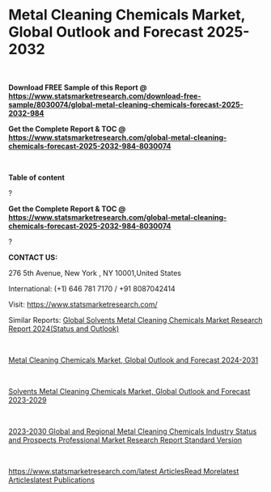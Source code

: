 <h1>Metal Cleaning Chemicals Market, Global Outlook and Forecast 2025-2032</h1><br/><p><strong>Download FREE Sample of this Report @ <a href="https://www.statsmarketresearch.com/download-free-sample/8030074/global-metal-cleaning-chemicals-forecast-2025-2032-984">https://www.statsmarketresearch.com/download-free-sample/8030074/global-metal-cleaning-chemicals-forecast-2025-2032-984</a></strong></p>
 
 
 
 <div><b>Get the Complete Report & TOC @ <a href="https://www.statsmarketresearch.com/global-metal-cleaning-chemicals-forecast-2025-2032-984-8030074">https://www.statsmarketresearch.com/global-metal-cleaning-chemicals-forecast-2025-2032-984-8030074</a></b></div>
 
 
 
 <p><br />
 
 <b>Table of content</b></p>
 
 
 
 <p>? </p>
 
 
 
 <div><b>Get the Complete Report & TOC @ <a href="https://www.statsmarketresearch.com/global-metal-cleaning-chemicals-forecast-2025-2032-984-8030074">https://www.statsmarketresearch.com/global-metal-cleaning-chemicals-forecast-2025-2032-984-8030074</a></b></div>
 
 
 
 <p>? </p>
 
 
 
 <p><b>CONTACT US:</b><br />
 
 276 5th Avenue, New York , NY 10001,United States<br />
 
 International: (+1) 646 781 7170 / +91 8087042414<br />
 
 Visit: <a href="https://www.statsmarketresearch.com/">https://www.statsmarketresearch.com/</a><br />
 
 Similar Reports: <a href="https://www.statsmarketresearch.com/global-metal-cleaning-chemicals-forecast-2025-2032-984-8030074">Global Solvents Metal Cleaning Chemicals Market Research Report 2024(Status and Outlook)</a><br />
 
 <br />
 
 <a href="https://www.statsmarketresearch.com/global-metal-cleaning-chemicals-forecast-2025-2032-984-8030074">Metal Cleaning Chemicals Market, Global Outlook and Forecast 2024-2031</a><br />
 
 <br />
 
 <a href="https://www.statsmarketresearch.com/global-metal-cleaning-chemicals-forecast-2025-2032-984-8030074">Solvents Metal Cleaning Chemicals Market, Global Outlook and Forecast 2023-2029</a><br />
 
 <br />
 
 <a href="https://www.statsmarketresearch.com/global-metal-cleaning-chemicals-forecast-2025-2032-984-8030074">2023-2030 Global and Regional Metal Cleaning Chemicals Industry Status and Prospects Professional Market Research Report Standard Version</a><br />
 
 <br />
 
 <a href="https://gyeongbokgung.com">https://www.statsmarketresearch.com/</a><a href="https://hallyeomaritime.com">latest Articles</a><a href="https://jingwansa.com">Read More</a><a href="https://nguoiviet.jp/">latest Articles</a><a href="https://www.intelmarketresearch.com/">latest Publications</a></p>